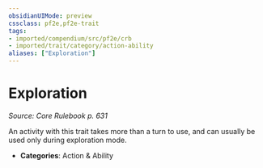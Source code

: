 ```yaml
---
obsidianUIMode: preview
cssclass: pf2e,pf2e-trait
tags:
- imported/compendium/src/pf2e/crb
- imported/trait/category/action-ability
aliases: ["Exploration"]
---
```

# Exploration  
*Source: Core Rulebook p. 631*  

An activity with this trait takes more than a turn to use, and can usually be used only during exploration mode.

- **Categories**: Action & Ability